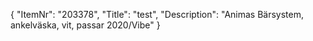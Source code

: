 {
  "ItemNr": "203378",
  "Title": "test",
  "Description": "Animas Bärsystem, ankelväska, vit, passar 2020/Vibe"
}